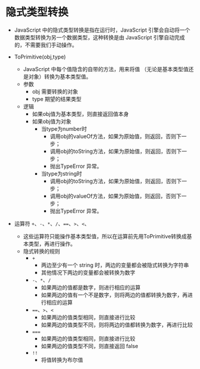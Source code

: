 # 隐式类型转换

- JavaScript 中的隐式类型转换是指在运行时，JavaScript 引擎会自动将一个数据类型转换为另一个数据类型，这种转换是由 JavaScript 引擎自动完成的，不需要我们手动操作。

- ToPrimitive(obj,type)
    - JavaScript 中每个值隐含的自带的方法，用来将值 （无论是基本类型值还是对象）转换为基本类型值。
    - 参数
        - obj 需要转换的对象
        - type 期望的结果类型
    - 逻辑
        - 如果obj值为基本类型，则直接返回值本身
        - 如果obj值为对象
            - 当type为number时
                - 调用obj的valueOf方法，如果为原始值，则返回，否则下一步；
                - 调用obj的toString方法，如果为原始值，则返回，否则下一步；
                - 抛出TypeError 异常。
            - 当type为string时
                - 调用obj的toString方法，如果为原始值，则返回，否则下一步；
                - 调用obj的valueOf方法，如果为原始值，则返回，否则下一步；
                - 抛出TypeError 异常。

- 运算符 `+`、`-`、`*`、`/`、`==`、`>`、`<`、
    - 这些运算符只能操作基本类型值，所以在运算前先用ToPrimitive转换成基本类型，再进行操作。
    - 隐式转换的规则
        - `+`
            - 两边至少有一个 string 时，两边的变量都会被隐式转换为字符串
            - 其他情况下两边的变量都会被转换为数字
        - `-`、`*`、`/`
            - 如果两边的值都是数字，则进行相应的运算
            - 如果两边的值有一个不是数字，则将两边的值都转换为数字，再进行相应的运算
        - `==`、`>`、`<`
            - 如果两边的值类型相同，则直接进行比较
            - 如果两边的值类型不同，则将两边的值都转换为数字，再进行比较
        - `===`
            - 如果两边的值类型相同，则直接进行比较
            - 如果两边的值类型不同，则直接返回 false
        - `!!`
            - 将值转换为布尔值
